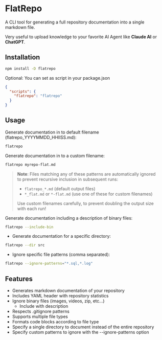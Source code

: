 # FlatRepo

A CLI tool for generating a full repository documentation into a single markdown file.

Very useful to upload knowledge to your favorite AI Agent like **Claude AI** or **ChatGPT**.

## Installation

```bash
npm install -D flatrepo
```

Optional: You can set as script in your package.json

```json
{
  "scripts": {
    "flatrepo": "flatrepo"
  }
}
```

## Usage

Generate documentation in to default filename (flatrepo_YYYYMMDD_HHIISS.md):

```bash
flatrepo
```

Generate documentation in to a custom filename:

```bash
flatrepo myrepo-flat.md
```

> **Note**: Files matching any of these patterns are automatically ignored to prevent recursive inclusion in subsequent runs:
>
> - `flatrepo_*.md` (default output files)
> - `*_flat.md` or `*-flat.md` (use one of these for custom filenames)
>
> Use custom filenames carefully, to prevent doubling the output size with each run!

Generate documentation including a description of binary files:

```bash
flatrepo --include-bin
```

- Generate documentation for a specific directory:
```bash
flatrepo --dir src
```

- Ignore specific file patterns (comma separated):
```bash
flatrepo --ignore-patterns="*.sql,*.log"
```

## Features

- Generates markdown documentation of your repository
- Includes YAML header with repository statistics
- Ignore binary files (images, videos, zip, etc...)
  - Include with description
- Respects .gitignore patterns
- Supports multiple file types
- Formats code blocks according to file type
- Specify a single directory to document instead of the entire repository
- Specify custom patterns to ignore with the --ignore-patterns option

